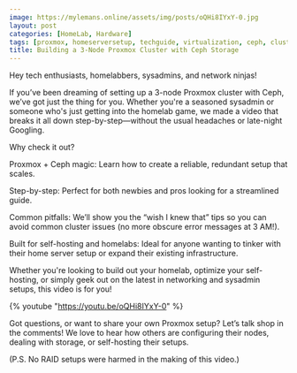 ```yaml
---
image: https://mylemans.online/assets/img/posts/oQHi8IYxY-0.jpg
layout: post
categories: [HomeLab, Hardware]
tags: [proxmox, homeserversetup, techguide, virtualization, ceph, cluster setup, high availability, infrastructure]
title: Building a 3-Node Proxmox Cluster with Ceph Storage
---
```


Hey tech enthusiasts, homelabbers, sysadmins, and network ninjas!

If you’ve been dreaming of setting up a 3-node Proxmox cluster with Ceph, we’ve got just the thing for you. Whether you're a seasoned sysadmin or someone who's just getting into the homelab game, we made a video that breaks it all down step-by-step—without the usual headaches or late-night Googling.

Why check it out?

Proxmox + Ceph magic: Learn how to create a reliable, redundant setup that scales.

Step-by-step: Perfect for both newbies and pros looking for a streamlined guide.

Common pitfalls: We’ll show you the “wish I knew that” tips so you can avoid common cluster issues (no more obscure error messages at 3 AM!).

Built for self-hosting and homelabs: Ideal for anyone wanting to tinker with their home server setup or expand their existing infrastructure.

Whether you're looking to build out your homelab, optimize your self-hosting, or simply geek out on the latest in networking and sysadmin setups, this video is for you!

{% youtube "https://youtu.be/oQHi8IYxY-0" %}

Got questions, or want to share your own Proxmox setup? Let’s talk shop in the comments! We love to hear how others are configuring their nodes, dealing with storage, or self-hosting their setups.

(P.S. No RAID setups were harmed in the making of this video.)
